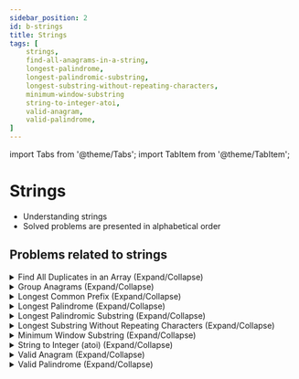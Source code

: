 ```yaml
---
sidebar_position: 2
id: b-strings
title: Strings 
tags: [
    strings, 
    find-all-anagrams-in-a-string,
    longest-palindrome,
    longest-palindromic-substring, 
    longest-substring-without-repeating-characters, 
    minimum-window-substring
    string-to-integer-atoi,
    valid-anagram,
    valid-palindrome,
]
---
```


import Tabs from '@theme/Tabs';
import TabItem from '@theme/TabItem';

# Strings

- Understanding strings 
- Solved problems are presented in alphabetical order

## Problems related to strings 

<details> 
<summary> Find All Duplicates in an Array (Expand/Collapse) </summary> 

### [↗ See LeetCode Problem #442](https://leetcode.com/problems/find-all-duplicates-in-an-array/)

<Tabs>
<TabItem value="java" label="Java">

```java showLineNumbers
public class Solution {
    public static void main(String[] args) {
        System.out.println("Hello, world!");
    }
}
```

</TabItem>
</Tabs>

</details>

<details> 
<summary> Group Anagrams (Expand/Collapse) </summary> 

### [↗ See LeetCode Problem #49](https://leetcode.com/problems/group-anagrams/)

<Tabs>
<TabItem value="java" label="Java">

```java showLineNumbers
public class Solution {
    public static void main(String[] args) {
        System.out.println("Hello, world!");
    }
}
```

</TabItem>
</Tabs>

</details>

<details> 
<summary> Longest Common Prefix (Expand/Collapse) </summary> 

### [↗ See LeetCode Problem #14](https://leetcode.com/problems/longest-common-prefix/)

<Tabs>
<TabItem value="java" label="Java">

```java showLineNumbers
public class Solution {
    public static void main(String[] args) {
        System.out.println("Hello, world!");
    }
}
```

</TabItem>
</Tabs>

</details>

<details> 
<summary> Longest Palindrome (Expand/Collapse) </summary> 

### [↗ See LeetCode Problem #409](https://leetcode.com/problems/longest-palindrome/)

<Tabs>
<TabItem value="java" label="Java">

```java showLineNumbers
public class Solution {
    public static void main(String[] args) {
        System.out.println("Hello, world!");
    }
}
```

</TabItem>
</Tabs>

</details>

<details> 
<summary> Longest Palindromic Substring (Expand/Collapse) </summary> 

### [↗ See LeetCode Problem #5](https://leetcode.com/problems/longest-palindromic-substring/)

<Tabs>
<TabItem value="java" label="Java">

```java showLineNumbers
public class Solution {
    public static void main(String[] args) {
        System.out.println("Hello, world!");
    }
}
```

</TabItem>
</Tabs>

</details>

<details> 
<summary> Longest Substring Without Repeating Characters (Expand/Collapse) </summary> 

### [↗ See LeetCode Problem #3](https://leetcode.com/problems/longest-substring-without-repeating-characters/)

<Tabs>
<TabItem value="java" label="Java">

```java showLineNumbers
public class Solution {
    public static void main(String[] args) {
        System.out.println("Hello, world!");
    }
}
```

</TabItem>
</Tabs>

</details>

<details> 
<summary> Minimum Window Substring (Expand/Collapse) </summary> 

### [↗ See LeetCode Problem #76](https://leetcode.com/problems/minimum-window-substring/)

<Tabs>
<TabItem value="java" label="Java">

```java showLineNumbers
public class Solution {
    public static void main(String[] args) {
        System.out.println("Hello, world!");
    }
}
```

</TabItem>
</Tabs>

</details>

<details> 
<summary> String to Integer (atoi) (Expand/Collapse) </summary> 

### [↗ See LeetCode Problem #8](https://leetcode.com/problems/string-to-integer-atoi/)

<Tabs>
<TabItem value="java" label="Java">

```java showLineNumbers
public class Solution {
    public static void main(String[] args) {
        System.out.println("Hello, world!");
    }
}
```

</TabItem>
</Tabs>

</details>

<details> 
<summary> Valid Anagram (Expand/Collapse) </summary> 

### [↗ See LeetCode Problem #242](https://leetcode.com/problems/valid-anagram/)

<Tabs>
<TabItem value="java" label="Java">

```java showLineNumbers
public class Solution {
    public static void main(String[] args) {
        System.out.println("Hello, world!");
    }
}
```

</TabItem>
</Tabs>

</details>

<details> 
<summary> Valid Palindrome (Expand/Collapse) </summary> 

### [↗ See LeetCode Problem #125](https://leetcode.com/problems/valid-palindrome/)

<Tabs>
<TabItem value="java" label="Java">

```java showLineNumbers
public class Solution {
    public static void main(String[] args) {
        System.out.println("Hello, world!");
    }
}
```

</TabItem>
</Tabs>

</details>
